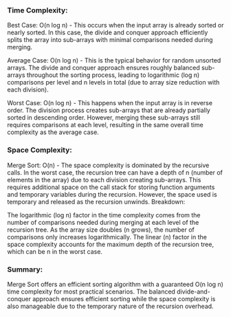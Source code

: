 ### Time Complexity:

Best Case: O(n log n) - This occurs when the input array is already sorted or nearly sorted. In this case, the divide and conquer approach efficiently splits the array into sub-arrays with minimal comparisons needed during merging.

Average Case: O(n log n) - This is the typical behavior for random unsorted arrays. The divide and conquer approach ensures roughly balanced sub-arrays throughout the sorting process, leading to logarithmic (log n) comparisons per level and n levels in total (due to array size reduction with each division).

Worst Case: O(n log n) - This happens when the input array is in reverse order. The division process creates sub-arrays that are already partially sorted in descending order. However, merging these sub-arrays still requires comparisons at each level, resulting in the same overall time complexity as the average case.

### Space Complexity:

Merge Sort: O(n) - The space complexity is dominated by the recursive calls. In the worst case, the recursion tree can have a depth of n (number of elements in the array) due to each division creating sub-arrays. This requires additional space on the call stack for storing function arguments and temporary variables during the recursion. However, the space used is temporary and released as the recursion unwinds.
Breakdown:

The logarithmic (log n) factor in the time complexity comes from the number of comparisons needed during merging at each level of the recursion tree. As the array size doubles (n grows), the number of comparisons only increases logarithmically.
The linear (n) factor in the space complexity accounts for the maximum depth of the recursion tree, which can be n in the worst case.
### Summary:

Merge Sort offers an efficient sorting algorithm with a guaranteed O(n log n) time complexity for most practical scenarios. The balanced divide-and-conquer approach ensures efficient sorting while the space complexity is also manageable due to the temporary nature of the recursion overhead.